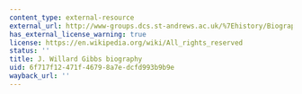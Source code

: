 ```yaml
---
content_type: external-resource
external_url: http://www-groups.dcs.st-andrews.ac.uk/%7Ehistory/Biographies/Gibbs.html
has_external_license_warning: true
license: https://en.wikipedia.org/wiki/All_rights_reserved
status: ''
title: J. Willard Gibbs biography
uid: 6f717f12-471f-4679-8a7e-dcfd993b9b9e
wayback_url: ''
---
```

